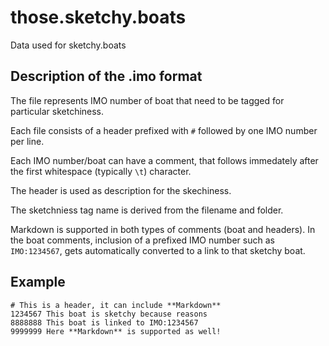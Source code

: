 # those.sketchy.boats

Data used for sketchy.boats


## Description of the .imo format
The file represents IMO number of boat that need to be tagged for particular sketchiness.

Each file consists of a header prefixed with `#` followed by one IMO number per line.

Each IMO number/boat can have a comment, that follows immedately after the first whitespace (typically `\t`) character.

The header is used as description for the skechiness.

The sketchniess tag name is derived from the filename and folder.

Markdown is supported in both types of comments (boat and headers). In the boat comments, inclusion of a prefixed IMO number such as `IMO:1234567`, gets automatically converted to a link to that sketchy boat.

## Example
```
# This is a header, it can include **Markdown**
1234567 This boat is sketchy because reasons
8888888 This boat is linked to IMO:1234567
9999999 Here **Markdown** is supported as well!
```